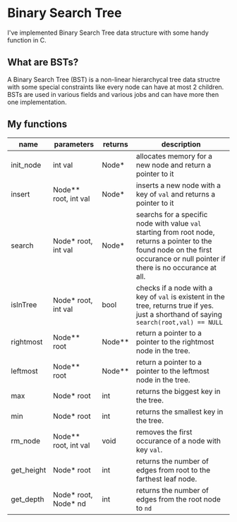 # Binary Search Tree
I've implemented Binary Search Tree data structure with some handy function in C.

## What are BSTs?
A Binary Search Tree (BST) is a non-linear hierarchycal tree data structre with some special constraints like every node can have at most 2 children. BSTs are used in various fields and various jobs and can have more then one implementation.

## My functions
| name       | parameters           | returns | description                                                                                                                                                                       |
|------------|----------------------|---------|-----------------------------------------------------------------------------------------------------------------------------------------------------------------------------------|
| init_node  | int val              | Node*   | allocates memory for a new node and return a pointer to it                                                                                                                        |
| insert     | Node** root, int val | Node*   | inserts a new node with a key of `val` and returns a pointer to it                                                                                                                |
| search     | Node* root, int val  | Node*   | searchs for a specific node with value `val` starting from root node, returns a pointer to the found node on the first occurance or null pointer if there is no occurance at all. |
| isInTree   | Node* root, int val  | bool    | checks if a node with a key of `val` is existent in the tree, returns true if yes. just a shorthand of saying `search(root,val) == NULL`                                          |
| rightmost  | Node** root          | Node**  | return a pointer to a pointer to the rightmost node in the tree.                                                                                                                  |
| leftmost   | Node** root          | Node**  | return a pointer to a pointer to the leftmost node in the tree.                                                                                                                   |
| max        | Node* root           | int     | returns the biggest key in the tree.                                                                                                                                              |
| min        | Node* root           | int     | returns the smallest key in the tree.                                                                                                                                             |
| rm_node    | Node** root, int val | void    | removes the first occurance of a node with key `val`.                                                                                                                             |
| get_height | Node* root           | int     | returns the number of edges from root to the farthest leaf node.                                                                                                                  |
| get_depth  | Node* root, Node* nd | int     | returns the number of edges from the root node to `nd`                                                                                                                            |